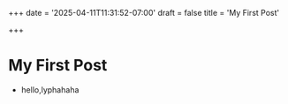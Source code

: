 +++
date = '2025-04-11T11:31:52-07:00'
draft = false
title = 'My First Post'

+++

# My First Post
- hello,lyphahaha
